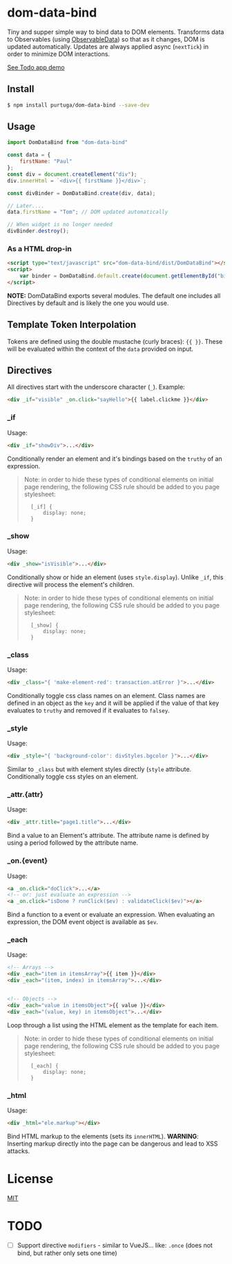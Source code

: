 # dom-data-bind

Tiny and supper simple way to bind data to DOM elements. Transforms data to Observables (using [ObservableData](https://github.com/purtuga/observable-data)) so that as it changes, DOM is updated automatically. Updates are always applied async (`nextTick`) in order to minimize DOM interactions.

[See Todo app demo](http://jsbin.com/kiyisad/4)

## Install

```bash
$ npm install purtuga/dom-data-bind --save-dev
```

## Usage

```javascript
import DomDataBind from "dom-data-bind"

const data = {
    firstName: "Paul"
};
const div = document.createElement("div");
div.innerHtml = `<div>{{ firstName }}</div>`;

const divBinder = DomDataBind.create(div, data);

// Later....
data.firstName = "Tom"; // DOM updated automatically

// When widget is no longer needed
divBinder.destroy();

```

### As a HTML drop-in

```html
<script type="text/javascript" src="dom-data-bind/dist/DomDataBind"></script>
<script>
    var binder = DomDataBind.default.create(document.getElementById("bind"), myData);
</script>
```

__NOTE:__ DomDataBind exports several modules. The default one includes all Directives by default and is likely the one you would use.


## Template Token Interpolation

Tokens are defined using the double mustache (curly braces): `{{ }}`. These will be evaluated within the context of the `data` provided on input.

## Directives

All directives start with the underscore character (`_`). Example:

```html
<div _if="visible" _on.click="sayHello">{{ label.clickme }}</div>
```


### _if

Usage:

```html
<div _if="showDiv">...</div>
```

Conditionally render an element and it's bindings based on the `truthy` of an expression.

>   Note: in order to hide these types of conditional elements on initial page rendering, the following CSS rule should be added to you page stylesheet:
>
>       [_if] {
>           display: none;
>       }


### _show

Usage:

```html
<div _show="isVisible">...</div>
```

Conditionally show or hide an element (uses  `style.display`). Unlike `_if`, this directive will process the element's children.

>   Note: in order to hide these types of conditional elements on initial page rendering, the following CSS rule should be added to you page stylesheet:
>
>       [_show] {
>           display: none;
>       }

### _class

Usage:

```html
<div _class="{ 'make-element-red': transaction.atError }">...</div>
```

Conditionally toggle css class names on an element. Class names are defined in an object as the `key` and it will be applied if the value of that key evaluates to `truthy` and removed if it evaluates to `falsey`.

### _style

Usage:

```html
<div _style="{ 'background-color': divStyles.bgcolor }">...</div>
```

Similar to `_class` but with element styles directly (`style` attribute. Conditionally toggle css styles on an element.

### _attr.{attr}

Usage:

```html
<div _attr.title="page1.title">...</div>
```

Bind a value to an Element's attribute. The attribute name is defined by using a period followed by the attribute name.   

### _on.{event}

Usage:

```html
<a _on.click="doClick">...</a>
<!-- or: just evaluate an expression -->
<a _on.click="isDone ? runClick($ev) : validateClick($ev)"></a>
```

Bind a function to a event or evaluate an expression.  When evaluating an expression, the DOM event object is available as `$ev`.

### _each

Usage:

```html
<!-- Arrays -->
<div _each="item in itemsArray">{{ item }}</div>
<div _each="(item, index) in itemsArray">...</div>


<!-- Objects -->
<div _each="value in itemsObject">{{ value }}</div>
<div _each="(value, key) in itemsObject">...</div>
```

Loop through a list using the HTML element as the template for each item.

>   Note: in order to hide these types of conditional elements on initial page rendering, the following CSS rule should be added to you page stylesheet:
>
>       [_each] {
>           display: none;
>       }

### _html

Usage:

```html
<div _html="ele.markup"></div>
```

Bind HTML markup to the elements (sets its `innerHTML`). __WARNING__: Inserting markup directly into the page can be dangerous and lead to XSS attacks. 

# License

[MIT](LICENSE)


# TODO

- [ ] Support directive `modifiers` - similar to VueJS... like: `.once` (does not bind, but rather only sets one time)

